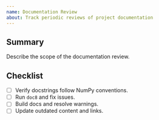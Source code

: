 ```yaml
---
name: Documentation Review
about: Track periodic reviews of project documentation
---
```


## Summary

Describe the scope of the documentation review.

## Checklist

- [ ] Verify docstrings follow NumPy conventions.
- [ ] Run `doc8` and fix issues.
- [ ] Build docs and resolve warnings.
- [ ] Update outdated content and links.
